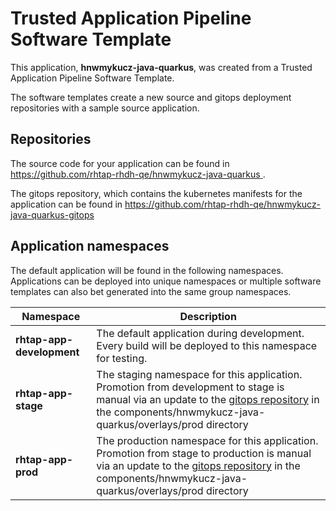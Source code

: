 # Trusted Application Pipeline Software Template

This application, **hnwmykucz-java-quarkus**, was created from a Trusted Application Pipeline Software Template.

The software templates create a new source and gitops deployment repositories with a sample source application. 

## Repositories

The source code for your application can be found in [https://github.com/rhtap-rhdh-qe/hnwmykucz-java-quarkus ](https://github.com/rhtap-rhdh-qe/hnwmykucz-java-quarkus ).
 
The gitops repository, which contains the kubernetes manifests for the application can be found in 
[https://github.com/rhtap-rhdh-qe/hnwmykucz-java-quarkus-gitops ](https://github.com/rhtap-rhdh-qe/hnwmykucz-java-quarkus-gitops ) 

## Application namespaces 

The default application will be found in the following namespaces. Applications can be deployed into unique namespaces or multiple software templates can also bet generated into the same group namespaces.  

|  Namespace   |  Description   |  
| -------- | -------- |   
| **rhtap-app-development** | The default application during development. Every build will be deployed to this namespace for testing. | 
| **rhtap-app-stage** | The staging namespace for this application. Promotion from development to stage is manual via an update to the [gitops repository](https://github.com/rhtap-rhdh-qe/hnwmykucz-java-quarkus-gitops ) in the components/hnwmykucz-java-quarkus/overlays/prod directory |  
| **rhtap-app-prod** | The production namespace for this application. Promotion from stage to production is manual via an update to the [gitops repository](https://github.com/rhtap-rhdh-qe/hnwmykucz-java-quarkus-gitops ) in the components/hnwmykucz-java-quarkus/overlays/prod directory | 